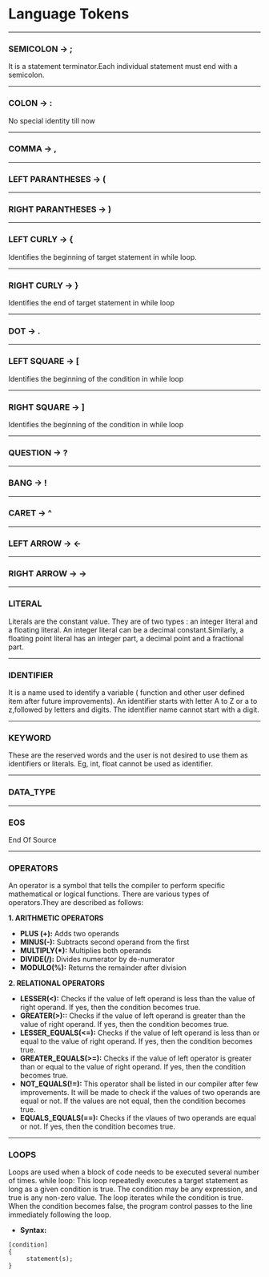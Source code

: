 # Language Tokens
------------------------


### SEMICOLON ->              ;
It is a statement terminator.Each individual statement must end with a semicolon.

------------------------

### COLON ->                     :
No special identity till now

------------------------

### COMMA ->                     , 
------------------------

### LEFT PARANTHESES -> (
------------------------

### RIGHT PARANTHESES -> )
------------------------

### LEFT CURLY -> {
Identifies the beginning of target statement in while loop.

-----------------------

### RIGHT CURLY -> }
Identifies the end of target statement in while loop

-----------------------

### DOT -> . 

-----------------------

### LEFT SQUARE -> [ 
Identifies the beginning of the condition in while loop

-----------------------

### RIGHT SQUARE -> ] 
Identifies the beginning of the condition in while loop

-----------------------

### QUESTION -> ?

-----------------------

### BANG -> !

-----------------------

### CARET -> ^ 

-----------------------

### LEFT ARROW ->    <- 

-----------------------

### RIGHT ARROW  ->    -> 

-----------------------

### LITERAL 
Literals are the constant value. They are of two types : an integer literal and a floating literal. An integer literal can be a decimal constant.Similarly, a floating point literal has an integer part, a decimal point and a fractional part.

-----------------------

### IDENTIFIER 
It is a name used to identify a variable ( function and other user defined item after future improvements). An identifier starts with letter A to Z or a to z,followed by letters and digits. The identifier name cannot start with a digit.

-----------------------

### KEYWORD 
These are the reserved words and the user is not desired to use them as identifiers or literals. Eg, int, float cannot be used as identifier.

-----------------------

### DATA_TYPE 

-----------------------

### EOS 
End Of Source 

-----------------------

### OPERATORS
 An operator is a symbol that tells the compiler to perform specific mathematical or logical functions. There are various types of operators.They are described as follows:

**1. ARITHMETIC OPERATORS**
- **PLUS (+):** 
Adds two operands
- **MINUS(-):** 
Subtracts second operand from the first
- **MULTIPLY(*):** 
Multiplies both operands
- **DIVIDE(/):** 
Divides numerator by de-numerator
- **MODULO(%):**
Returns the remainder after division

**2. RELATIONAL OPERATORS**
- **LESSER(<):**
Checks if the value of left operand is less than the value of right operand. If yes, then the condition becomes true.
- **GREATER(>)::** 
Checks if the value of left operand is greater than the value of right operand. If yes, then the condition becomes true.
- **LESSER_EQUALS(<=):**
Checks if the value of left operand is less than or equal to the value of right operand. If yes, then the condition becomes true.
- **GREATER_EQUALS(>=):** 
Checks if the value of left operator is greater than or equal to the value of right operand. If yes, then the condition becomes true.
- **NOT_EQUALS(!=):**
This operator shall be listed in our compiler after few improvements. It will be made to check if the values of two operands are equal or not. If the values are not equal, then the condition becomes true. 
- **EQUALS_EQUALS(==):**
Checks if the vlaues of two operands are equal or not. If yes, then the condition becomes true.

--------------------


### LOOPS 
Loops are used when a block of code needs to be executed several number of times.
while loop: This loop repeatedly executes a target statement as long as a given condition is true. The condition may be any expression, and true is any non-zero value. The loop iterates while the condition is true. When the condition becomes false, the program control passes to the line immediately following the loop.

- **Syntax:**
```
[condition] 
{
     statement(s);
}
```